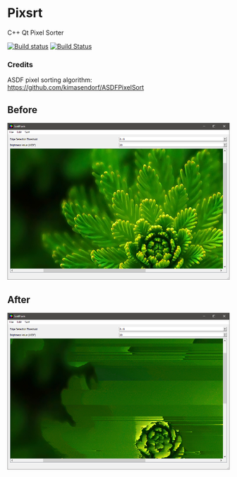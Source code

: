# Pixsrt
C++ Qt Pixel Sorter

[![Build status](https://ci.appveyor.com/api/projects/status/6kugvvt0cb5u2any?svg=true)](https://ci.appveyor.com/project/thorpelawrence/pixsrt)
[![Build Status](https://travis-ci.org/thorpelawrence/pixsrt.svg?branch=master)](https://travis-ci.org/thorpelawrence/pixsrt)

### Credits
ASDF pixel sorting algorithm: https://github.com/kimasendorf/ASDFPixelSort

## Before
![Before](images/before.png)

## After
![After](images/after.png)

